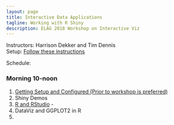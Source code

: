 ```yaml
---
layout: page
title: Interactive Data Applications
tagline: Working with R Shiny
description: ELAG 2018 Workshop on Interactive Viz
---
```


Instructors: Harrison Dekker and Tim Dennis  
Setup: [Follow these instructions](setup-r.html)

Schedule:

### Morning 10-noon

1. [Getting Setup and Configured (Prior to workshop is preferred)](setup-r.md)
2. Shiny Demos
1. [R and RStudio](http://moderndive.com/2-getting-started.html) -  
3. DataViz and GGPLOT2 in R
4.
